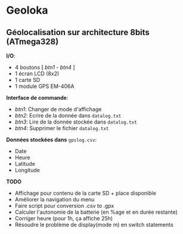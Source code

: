 # Geoloka

## Géolocalisation sur architecture 8bits (ATmega328)


**I/O**:
- 4 boutons [ _btn1_ - _btn4_ ]
- 1 écran LCD (8x2)
- 1 carte SD
- 1 module GPS EM-406A

**Interface de commande**:
- _btn1_: Changer de mode d'affichage
- _btn2_: Ecrire de la donnée dans `datalog.txt`
- _btn3_: Lire de la donnée stockée dans `datalog.txt`
- _btn4_: Supprimer le fichier `datalog.txt`

**Données stockées dans** `gpslog.csv`:
- Date
- Heure
- Latitude
- Longitude

**TODO**
- Affichage pour contenu de la carte SD + place disponible
- Améliorer la navigation du menu
- Faire script pour conversion .csv to .gpx
- Calculer l'autonomie de la batterie (en %age et en durée restante)
- Corriger heure (pour 1h, ça affiche 25h)
- Résoudre le problème de display(mode m) en switch statements
